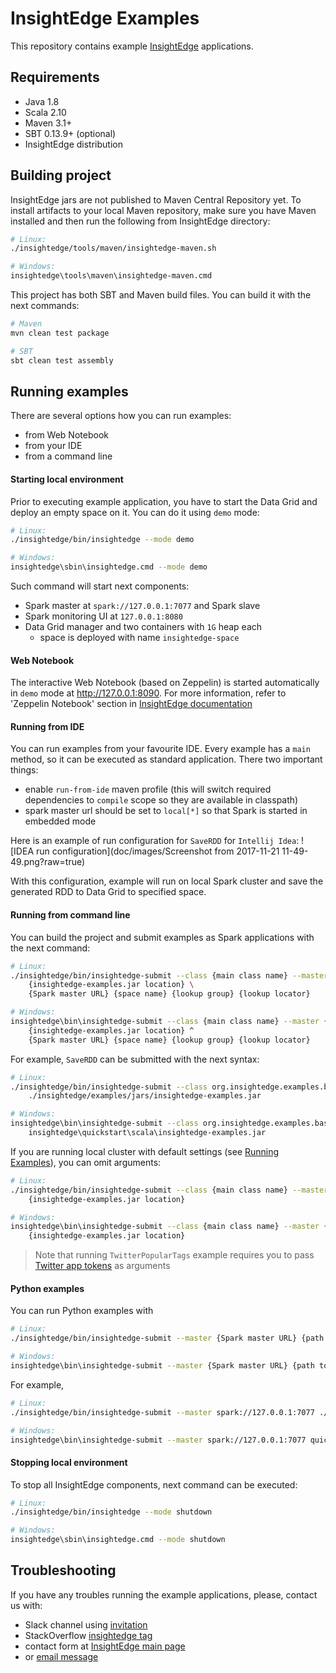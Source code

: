 # InsightEdge Examples

This repository contains example [InsightEdge](https://github.com/InsightEdge/insightedge) applications.

## Requirements
* Java 1.8
* Scala 2.10
* Maven 3.1+
* SBT 0.13.9+ (optional)
* InsightEdge distribution


## Building project

InsightEdge jars are not published to Maven Central Repository yet. To install artifacts to your local Maven repository, make sure you have Maven installed and then run the following from InsightEdge directory:
```bash
# Linux:
./insightedge/tools/maven/insightedge-maven.sh

# Windows:
insightedge\tools\maven\insightedge-maven.cmd
```

This project has both SBT and Maven build files. You can build it with the next commands:

```bash
# Maven
mvn clean test package

# SBT
sbt clean test assembly
```


## Running examples

There are several options how you can run examples:

* from Web Notebook
* from your IDE
* from a command line

#### Starting local environment

Prior to executing example application, you have to start the Data Grid and deploy an empty space on it. You can do it using `demo` mode:
```bash
# Linux:
./insightedge/bin/insightedge --mode demo

# Windows:
insightedge\sbin\insightedge.cmd --mode demo
```

Such command will start next components:
* Spark master at `spark://127.0.0.1:7077` and Spark slave
* Spark monitoring UI at `127.0.0.1:8080`
* Data Grid manager and two containers with `1G` heap each
    - space is deployed with name `insightedge-space`

#### Web Notebook 
  		  
The interactive Web Notebook (based on Zeppelin) is started automatically in `demo` mode at http://127.0.0.1:8090. For more information, refer to 'Zeppelin Notebook' section in [InsightEdge documentation](http://insightedge.io/docs) 
 
#### Running from IDE

You can run examples from your favourite IDE. Every example has a `main` method, so it can be executed as standard application. There two important things:

* enable `run-from-ide` maven profile (this will switch required dependencies to `compile` scope so they are available in classpath)
* spark master url should be set to `local[*]` so that Spark is started in embedded mode

Here is an example of run configuration for `SaveRDD` for `Intellij Idea`:
![IDEA run configuration](doc/images/Screenshot from 2017-11-21 11-49-49.png?raw=true)

With this configuration, example will run on local Spark cluster and save the generated RDD to Data Grid to specified space.

#### Running from command line

You can build the project and submit examples as Spark applications with the next command:
```bash
# Linux:
./insightedge/bin/insightedge-submit --class {main class name} --master {Spark master URL} \
    {insightedge-examples.jar location} \
    {Spark master URL} {space name} {lookup group} {lookup locator}

# Windows:
insightedge\bin\insightedge-submit --class {main class name} --master {Spark master URL} ^
    {insightedge-examples.jar location} ^
    {Spark master URL} {space name} {lookup group} {lookup locator}
```

For example, `SaveRDD` can be submitted with the next syntax:
```bash
# Linux:
./insightedge/bin/insightedge-submit --class org.insightedge.examples.basic.SaveRdd --master spark://127.0.0.1:7077 \
    ./insightedge/examples/jars/insightedge-examples.jar

# Windows:
insightedge\bin\insightedge-submit --class org.insightedge.examples.basic.SaveRdd --master spark://127.0.0.1:7077 ^
    insightedge\quickstart\scala\insightedge-examples.jar
```

If you are running local cluster with default settings (see [Running Examples](#running-examples)), you can omit arguments:
```bash
# Linux:
./insightedge/bin/insightedge-submit --class {main class name} --master {Spark master URL} \
    {insightedge-examples.jar location}

# Windows:
insightedge\bin\insightedge-submit --class {main class name} --master {Spark master URL} ^
    {insightedge-examples.jar location}
```

> Note that running `TwitterPopularTags` example requires you to pass [Twitter app tokens](https://apps.twitter.com/) as arguments

#### Python examples

You can run Python examples with
```bash
# Linux:
./insightedge/bin/insightedge-submit --master {Spark master URL} {path to .py file}

# Windows:
insightedge\bin\insightedge-submit --master {Spark master URL} {path to .py file}
```

For example,
```bash
# Linux:
./insightedge/bin/insightedge-submit --master spark://127.0.0.1:7077 ./quickstart/python/sf_salaries.py

# Windows:
insightedge\bin\insightedge-submit --master spark://127.0.0.1:7077 quickstart\python\sf_salaries.py
```

#### Stopping local environment

To stop all InsightEdge components, next command can be executed:
```bash
# Linux:
./insightedge/bin/insightedge --mode shutdown

# Windows:
insightedge\sbin\insightedge.cmd --mode shutdown
```


## Troubleshooting

If you have any troubles running the example applications, please, contact us with:
- Slack channel using [invitation](http://insightedge-slack.herokuapp.com/)
- StackOverflow [insightedge tag](http://stackoverflow.com/questions/tagged/insightedge)
- contact form at [InsightEdge main page](http://insightedge.io/)
- or [email message](mailto:hello@insightedge.io)
